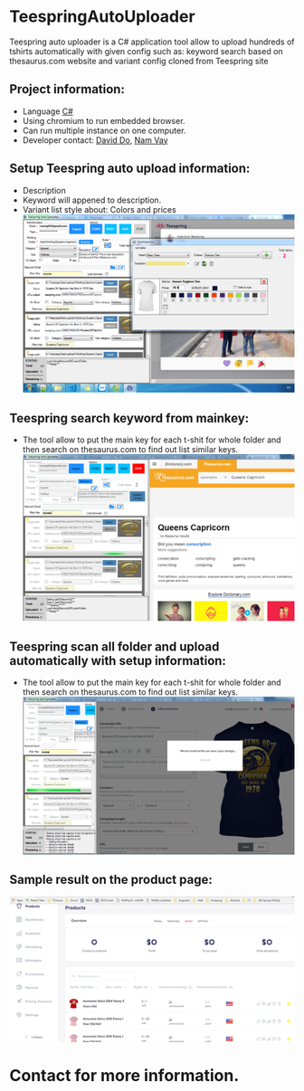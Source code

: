# TeespringAutoUploader
Teespring auto uploader is a C# application tool allow to upload hundreds of tshirts automatically with given config such as: keyword search based on thesaurus.com website and variant config cloned from Teespring site
## Project information:
- Language [C#](https://docs.microsoft.com/en-us/dotnet/csharp/)
- Using chromium to run embedded browser.
- Can run multiple instance on one computer.
- Developer contact: [David Do](mailto:dvcuong05@gmail.com), [Nam Vay](https://github.com/vpnocsen)
## Setup Teespring auto upload information:
- Description
- Keyword will appened to description.
- Variant list style about: Colors and prices
![](https://github.com/dvcuong05/TeespringAutoUploader/blob/master/slide/variant%20and%20list%20setup.png)
## Teespring search keyword from mainkey:
- The tool allow to put the main key for each t-shit for whole folder and then search on thesaurus.com to find out list similar keys.
![](https://github.com/dvcuong05/TeespringAutoUploader/blob/master/slide/keyword%20searching.png)
## Teespring scan all folder and upload automatically with setup information:
- The tool allow to put the main key for each t-shit for whole folder and then search on thesaurus.com to find out list similar keys.
![](https://github.com/dvcuong05/TeespringAutoUploader/blob/master/slide/uploading%20and%20launch%20campaign.png)
## Sample result on the product page:
![](https://github.com/dvcuong05/TeespringAutoUploader/blob/master/slide/result.png)

# Contact for more information.

